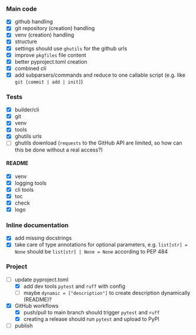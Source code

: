 ### Main code

- [x] github handling
- [x] git repository (creation) handling
- [x] venv (creation) handling
- [x] structure
- [x] settings should use `ghutils` for the github urls
- [x] improve `pkgfiles` file content
- [x] better pyproject.toml creation
- [x] combined cli
- [x] add subparsers/commands and reduce to one callable script (e.g. like `git [commit | add | init]`)

### Tests

- [x] builder/cli
- [x] git
- [x] venv
- [x] tools
- [x] ghutils urls
- [ ] ghutils download (`requests` to the GitHub API are limited, so how can this be done without a real access?)

#### README
- [x] venv
- [x] logging tools
- [x] cli tools
- [x] toc
- [x] check
- [x] logo

### Inline documentation

- [x] add missing docstrings
- [x] take care of type annotations for optional parameters, e.g. `list[str] = None` should be `list[str] | None = None` according to PEP 484

### Project

- [ ] update pyproject.toml
    - [x] add dev tools `pytest` and `ruff` with config
    - [ ] maybe `dynamic = ["description"]` to create description dynamically (README)?
- [x] GitHub workflows
    - [x] push/pull to main branch should trigger `pytest` and `ruff`
    - [x] creating a release should run `pytest` and upload to PyPI
- [ ] publish

